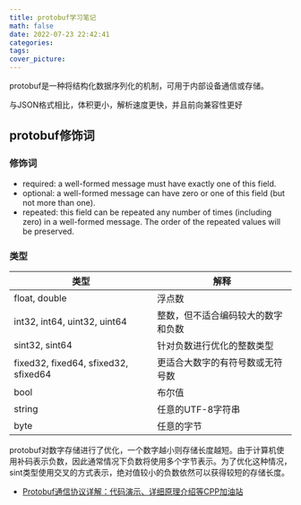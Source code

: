 ```yaml
---
title: protobuf学习笔记
math: false
date: 2022-07-23 22:42:41
categories:
tags:
cover_picture:
---
```






protobuf是一种将结构化数据序列化的机制，可用于内部设备通信或存储。

与JSON格式相比，体积更小，解析速度更快，并且前向兼容性更好


protobuf修饰词
----------------

### 修饰词

- required: a well-formed message must have exactly one of this field.
- optional: a well-formed message can have zero or one of this field (but not more than one).
- repeated: this field can be repeated any number of times (including zero) in a well-formed message. The order of the repeated values will be preserved.


### 类型

| 类型                                 | 解释                               |
| ------------------------------------ | ---------------------------------- |
| float, double                        | 浮点数                             |
| int32, int64, uint32, uint64         | 整数，但不适合编码较大的数字和负数 |
| sint32, sint64                       | 针对负数进行优化的整数类型         |
| fixed32, fixed64, sfixed32, sfixed64 | 更适合大数字的有符号数或无符号数   |
| bool                                 | 布尔值                             |
| string                               | 任意的UTF-8字符串                  |
| byte                                 | 任意的字节                         |

protobuf对数字存储进行了优化，一个数字越小则存储长度越短。由于计算机使用补码表示负数，因此通常情况下负数将使用多个字节表示。为了优化这种情况，sint类型使用交叉的方式表示，绝对值较小的负数依然可以获得较短的存储长度。

- [Protobuf通信协议详解：代码演示、详细原理介绍等CPP加油站](https://zhuanlan.zhihu.com/p/141415216)